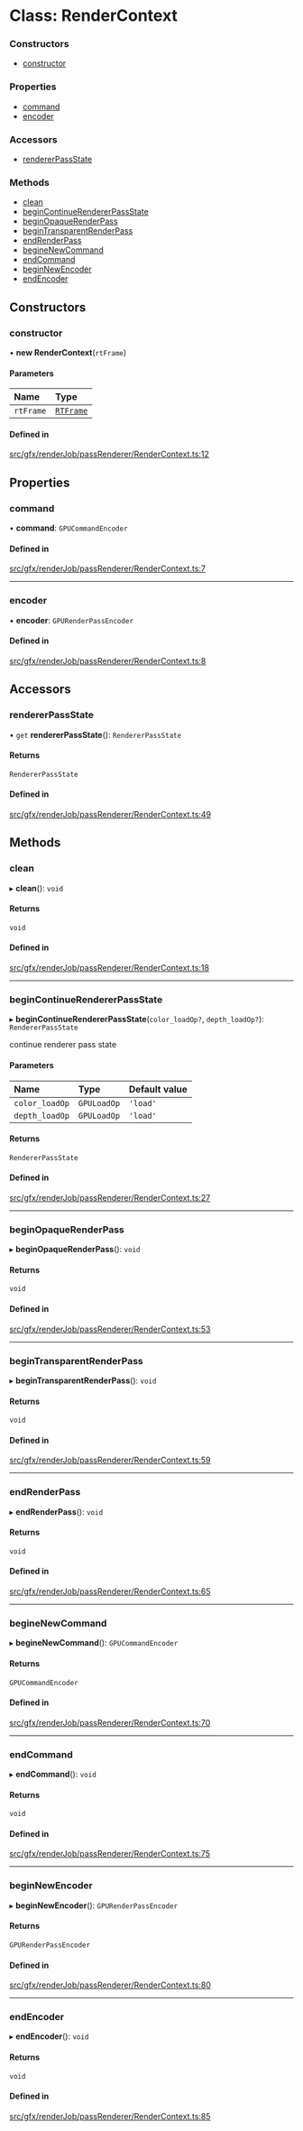 # Class: RenderContext

### Constructors

- [constructor](RenderContext.md#constructor)

### Properties

- [command](RenderContext.md#command)
- [encoder](RenderContext.md#encoder)

### Accessors

- [rendererPassState](RenderContext.md#rendererpassstate)

### Methods

- [clean](RenderContext.md#clean)
- [beginContinueRendererPassState](RenderContext.md#begincontinuerendererpassstate)
- [beginOpaqueRenderPass](RenderContext.md#beginopaquerenderpass)
- [beginTransparentRenderPass](RenderContext.md#begintransparentrenderpass)
- [endRenderPass](RenderContext.md#endrenderpass)
- [begineNewCommand](RenderContext.md#beginenewcommand)
- [endCommand](RenderContext.md#endcommand)
- [beginNewEncoder](RenderContext.md#beginnewencoder)
- [endEncoder](RenderContext.md#endencoder)

## Constructors

### constructor

• **new RenderContext**(`rtFrame`)

#### Parameters

| Name | Type |
| :------ | :------ |
| `rtFrame` | [`RTFrame`](RTFrame.md) |

#### Defined in

[src/gfx/renderJob/passRenderer/RenderContext.ts:12](https://github.com/Orillusion/orillusion/blob/main/src/gfx/renderJob/passRenderer/RenderContext.ts#L12)

## Properties

### command

• **command**: `GPUCommandEncoder`

#### Defined in

[src/gfx/renderJob/passRenderer/RenderContext.ts:7](https://github.com/Orillusion/orillusion/blob/main/src/gfx/renderJob/passRenderer/RenderContext.ts#L7)

___

### encoder

• **encoder**: `GPURenderPassEncoder`

#### Defined in

[src/gfx/renderJob/passRenderer/RenderContext.ts:8](https://github.com/Orillusion/orillusion/blob/main/src/gfx/renderJob/passRenderer/RenderContext.ts#L8)

## Accessors

### rendererPassState

• `get` **rendererPassState**(): `RendererPassState`

#### Returns

`RendererPassState`

#### Defined in

[src/gfx/renderJob/passRenderer/RenderContext.ts:49](https://github.com/Orillusion/orillusion/blob/main/src/gfx/renderJob/passRenderer/RenderContext.ts#L49)

## Methods

### clean

▸ **clean**(): `void`

#### Returns

`void`

#### Defined in

[src/gfx/renderJob/passRenderer/RenderContext.ts:18](https://github.com/Orillusion/orillusion/blob/main/src/gfx/renderJob/passRenderer/RenderContext.ts#L18)

___

### beginContinueRendererPassState

▸ **beginContinueRendererPassState**(`color_loadOp?`, `depth_loadOp?`): `RendererPassState`

continue renderer pass state

#### Parameters

| Name | Type | Default value |
| :------ | :------ | :------ |
| `color_loadOp` | `GPULoadOp` | `'load'` |
| `depth_loadOp` | `GPULoadOp` | `'load'` |

#### Returns

`RendererPassState`

#### Defined in

[src/gfx/renderJob/passRenderer/RenderContext.ts:27](https://github.com/Orillusion/orillusion/blob/main/src/gfx/renderJob/passRenderer/RenderContext.ts#L27)

___

### beginOpaqueRenderPass

▸ **beginOpaqueRenderPass**(): `void`

#### Returns

`void`

#### Defined in

[src/gfx/renderJob/passRenderer/RenderContext.ts:53](https://github.com/Orillusion/orillusion/blob/main/src/gfx/renderJob/passRenderer/RenderContext.ts#L53)

___

### beginTransparentRenderPass

▸ **beginTransparentRenderPass**(): `void`

#### Returns

`void`

#### Defined in

[src/gfx/renderJob/passRenderer/RenderContext.ts:59](https://github.com/Orillusion/orillusion/blob/main/src/gfx/renderJob/passRenderer/RenderContext.ts#L59)

___

### endRenderPass

▸ **endRenderPass**(): `void`

#### Returns

`void`

#### Defined in

[src/gfx/renderJob/passRenderer/RenderContext.ts:65](https://github.com/Orillusion/orillusion/blob/main/src/gfx/renderJob/passRenderer/RenderContext.ts#L65)

___

### begineNewCommand

▸ **begineNewCommand**(): `GPUCommandEncoder`

#### Returns

`GPUCommandEncoder`

#### Defined in

[src/gfx/renderJob/passRenderer/RenderContext.ts:70](https://github.com/Orillusion/orillusion/blob/main/src/gfx/renderJob/passRenderer/RenderContext.ts#L70)

___

### endCommand

▸ **endCommand**(): `void`

#### Returns

`void`

#### Defined in

[src/gfx/renderJob/passRenderer/RenderContext.ts:75](https://github.com/Orillusion/orillusion/blob/main/src/gfx/renderJob/passRenderer/RenderContext.ts#L75)

___

### beginNewEncoder

▸ **beginNewEncoder**(): `GPURenderPassEncoder`

#### Returns

`GPURenderPassEncoder`

#### Defined in

[src/gfx/renderJob/passRenderer/RenderContext.ts:80](https://github.com/Orillusion/orillusion/blob/main/src/gfx/renderJob/passRenderer/RenderContext.ts#L80)

___

### endEncoder

▸ **endEncoder**(): `void`

#### Returns

`void`

#### Defined in

[src/gfx/renderJob/passRenderer/RenderContext.ts:85](https://github.com/Orillusion/orillusion/blob/main/src/gfx/renderJob/passRenderer/RenderContext.ts#L85)
